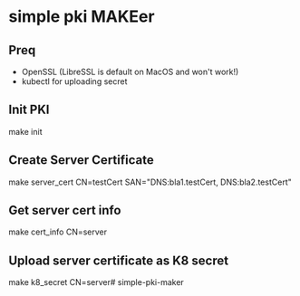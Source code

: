 # simple pki MAKEer

## Preq

- OpenSSL (LibreSSL is default on MacOS and won't work!)
- kubectl for uploading secret

## Init PKI

make init

## Create Server Certificate

make server_cert CN=testCert SAN="DNS:bla1.testCert, DNS:bla2.testCert"

## Get server cert info

make cert_info CN=server


## Upload server certificate as K8 secret 

make k8_secret CN=server# simple-pki-maker
